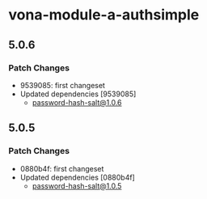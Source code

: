 # vona-module-a-authsimple

## 5.0.6

### Patch Changes

- 9539085: first changeset
- Updated dependencies [9539085]
  - password-hash-salt@1.0.6

## 5.0.5

### Patch Changes

- 0880b4f: first changeset
- Updated dependencies [0880b4f]
  - password-hash-salt@1.0.5
